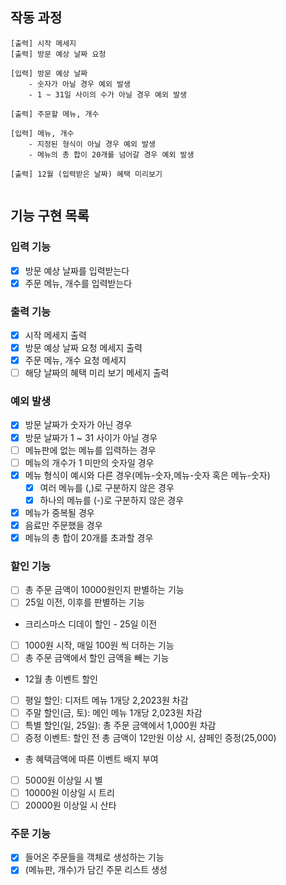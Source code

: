 ## 작동 과정

```
[출력] 시작 메세지
[출력] 방문 예상 날짜 요청
   
[입력] 방문 예상 날짜
    - 숫자가 아닐 경우 예외 발생
    - 1 ~ 31일 사이의 수가 아닐 경우 예외 발생

[출력] 주문할 메뉴, 개수

[입력] 메뉴, 개수
    - 지정된 형식이 아닐 경우 예외 발생
    - 메뉴의 총 합이 20개를 넘어갈 경우 예외 발생

[출력] 12월 (입력받은 날짜) 혜택 미리보기
 
```

## 기능 구현 목록

### 입력 기능

- [x] 방문 예상 날짜를 입력받는다
- [x] 주문 메뉴, 개수를 입력받는다

### 출력 기능

- [x] 시작 메세지 출력
- [x] 방문 예상 날짜 요청 메세지 출력
- [x] 주문 메뉴, 개수 요청 메세지
- [ ] 해당 날짜의 혜택 미리 보기 메세지 출력

### 예외 발생

- [x] 방문 날짜가 숫자가 아닌 경우
- [x] 방문 날짜가 1 ~ 31 사이가 아닐 경우
- [ ] 메뉴판에 없는 메뉴를 입력하는 경우
- [ ] 메뉴의 개수가 1 미만의 숫자일 경우
- [x] 메뉴 형식이 예시와 다른 경우(메뉴-숫자,메뉴-숫자 혹은 메뉴-숫자)
    - [x] 여러 메뉴를 (,)로 구분하지 않은 경우
    - [x] 하나의 메뉴를 (-)로 구분하지 않은 경우
- [x] 메뉴가 중복될 경우
- [x] 음료만 주문했을 경우
- [x] 메뉴의 총 합이 20개를 초과할 경우

### 할인 기능

- [ ] 총 주문 금액이 10000원인지 판별하는 기능
- [ ] 25일 이전, 이후를 판별하는 기능

- 크리스마스 디데이 할인 - 25일 이전
- [ ] 1000원 시작, 매일 100원 씩 더하는 기능
- [ ] 총 주문 금액에서 할인 금액을 빼는 기능

- 12월 총 이벤트 할인
- [ ] 평일 할인: 디저트 메뉴 1개당 2,2023원 차감
- [ ] 주말 할인(금, 토): 메인 메뉴 1개당 2,023원 차감
- [ ] 특별 할인(일, 25일): 총 주문 금액에서 1,000원 차감
- [ ] 증정 이벤트: 할인 전 총 금액이 12만원 이상 시, 샴페인 증정(25,000)

- 총 혜택금액에 따른 이벤트 배지 부여
- [ ] 5000원 이상일 시 별
- [ ] 10000원 이상일 시 트리
- [ ] 20000원 이상일 시 산타

### 주문 기능

- [x] 들어온 주문들을 객체로 생성하는 기능
- [x] (메뉴판, 개수)가 담긴 주문 리스트 생성

